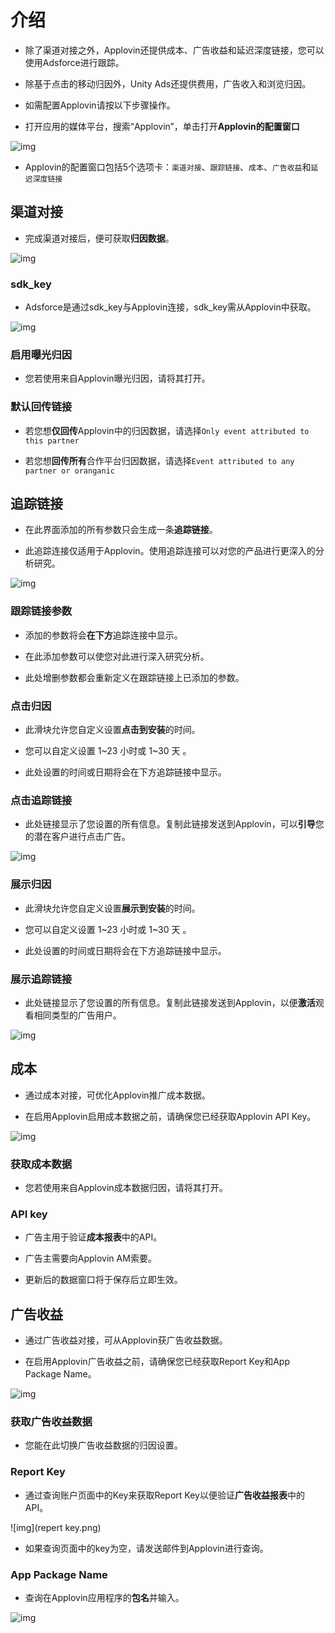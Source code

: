 # 介绍

* 除了渠道对接之外，Applovin还提供成本、广告收益和延迟深度链接，您可以使用Adsforce进行跟踪。

* 除基于点击的移动归因外，Unity Ads还提供费用，广告收入和浏览归因。

* 如需配置Applovin请按以下步骤操作。

* 打开应用的媒体平台，搜索“Applovin”，单击打开**Applovin的配置窗口**

![img](Applovin1.png) 

* Applovin的配置窗口包括5个选项卡：`渠道对接`、`跟踪链接`、`成本`、`广告收益`和`延迟深度链接`      

## 渠道对接

* 完成渠道对接后，便可获取**归因数据**。     

![img](Applovin2.png) 

### sdk_key

* Adsforce是通过sdk_key与Applovin连接，sdk_key需从Applovin中获取。  

![img](Applovin_SdkKey.png)

### 启用曝光归因

* 您若使用来自Applovin曝光归因，请将其打开。

### 默认回传链接

* 若您想**仅回传**Applovin中的归因数据，请选择`Only event attributed to this partner`

* 若您想**回传所有**合作平台归因数据，请选择`Event attributed to any partner or oranganic`

## 追踪链接

* 在此界面添加的所有参数只会生成一条**追踪链接**。

* 此追踪连接仅适用于Applovin。使用追踪连接可以对您的产品进行更深入的分析研究。

![img](Applovin3.png) 

### 跟踪链接参数

* 添加的参数将会**在下方**追踪连接中显示。

* 在此添加参数可以使您对此进行深入研究分析。

* 此处增删参数都会重新定义在跟踪链接上已添加的参数。

### 点击归因

* 此滑块允许您自定义设置**点击到安装**的时间。

* 您可以自定义设置 1~23 小时或 1~30 天 。

* 此处设置的时间或日期将会在下方追踪链接中显示。

### 点击追踪链接

* 此处链接显示了您设置的所有信息。复制此链接发送到Applovin，可以**引导**您的潜在客户进行点击广告。

![img](Applovin_ClickLink.png)

### 展示归因

* 此滑块允许您自定义设置**展示到安装**的时间。

* 您可以自定义设置 1~23 小时或 1~30 天 。

* 此处设置的时间或日期将会在下方追踪链接中显示。

### 展示追踪链接

* 此处链接显示了您设置的所有信息。复制此链接发送到Applovin，以便**激活**观看相同类型的广告用户。

![img](Applovin_SowLink.png) 

 
## 成本

* 通过成本对接，可优化Applovin推广成本数据。

* 在启用Applovin启用成本数据之前，请确保您已经获取Applovin API Key。

![img](Applovin4.png) 

### 获取成本数据

* 您若使用来自Applovin成本数据归因，请将其打开。

### API key

* 广告主用于验证**成本报表**中的API。 

* 广告主需要向Applovin AM索要。

* 更新后的数据窗口将于保存后立即生效。

## 广告收益

* 通过广告收益对接，可从Applovin获广告收益数据。

* 在启用Applovin广告收益之前，请确保您已经获取Report Key和App Package Name。

![img](Applovin5.png) 

### 获取广告收益数据

* 您能在此切换广告收益数据的归因设置。

### Report Key

* 通过查询账户页面中的Key来获取Report Key以便验证**广告收益报表**中的API。

![img](repert key.png)

* 如果查询页面中的key为空，请发送邮件到Applovin进行查询。

### App Package Name

* 查询在Applovin应用程序的**包名**并输入。

![img](Applovin_AppPackageName.png)
